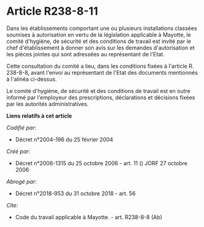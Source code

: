 # Article R238-8-11

Dans les établissements comportant une ou plusieurs installations classées soumises à autorisation en vertu de la législation
applicable à Mayotte, le comité d'hygiène, de sécurité et des conditions de travail est invité par le chef d'établissement à
donner son avis sur les demandes d'autorisation et les pièces jointes qui sont adressées au représentant de l'Etat. 

Cette consultation du comité a lieu, dans les conditions fixées à l'article R. 238-8-8, avant l'envoi au représentant de
l'Etat des documents mentionnés à l'alinéa ci-dessus. 

Le comité d'hygiène, de sécurité et des conditions de travail est en outre informé par l'employeur des prescriptions,
déclarations et décisions fixées par les autorités administratives.

**Liens relatifs à cet article**

_Codifié par_:

  - Décret n°2004-196 du 25 février 2004

_Créé par_:

  - Décret n°2006-1315 du 25 octobre 2006 - art. 11 () JORF 27 octobre 2006

_Abrogé par_:

  - Décret n°2018-953 du 31 octobre 2018 - art. 56

_Cite_:

  - Code du travail applicable à Mayotte. - art. R238-8-8 (Ab)
